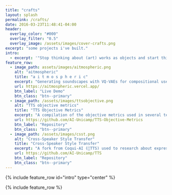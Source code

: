```yaml
---
title: "crafts"
layout: splash
permalink: /crafts/
date: 2016-03-23T11:48:41-04:00
header:
  overlay_color: "#000"
  overlay_filter: "0.5"
  overlay_image: /assets/images/cover-crafts.png
excerpt: "some projects i've built."
intro: 
  - excerpt: '"Stop thinking about (art) works as objects and start thinking about them as triggers for experiences. What makes a work (of art) good for you is not something that s already inside it but something that happens inside you." - Brian Eno'
feature_row:
  - image_path: assets/images/aitmospheric.png
    alt: "aitmospheric"
    title: "a i t m o s p h e r i c"
    excerpt: "Generating soundscapes with VQ‑VAEs for compositional use and inspiration. Project Presented at The 1st Sound of AI Hackathon."
    url: https://aitmospheric.vercel.app/
    btn_label: "Live Demo"
    btn_class: "btn--primary"
  - image_path: /assets/images/ttsobjective.png
    alt: "TTS objective metrics"
    title: "TTS Objective Metrics"
    excerpt: "A compilation of the objective metrics used in several text-to-speech (TTS) papers."
    url: https://github.com/AI-Unicamp/TTS-Objective-Metrics
    btn_label: "Repository"
    btn_class: "btn--primary"
  - image_path: /assets/images/csst.png
    alt: "Cross-Speaker Style Transfer"
    title: "Cross-Speaker Style Transfer"
    excerpt: "A fork from Coqui-AI (🐸TTS) used to research about expressive TTS in our Unicamp-CPQD group."
    url: https://github.com/AI-Unicamp/TTS
    btn_label: "Repository"
    btn_class: "btn--primary"
---
```


{% include feature_row id="intro" type="center" %}

{% include feature_row %}

